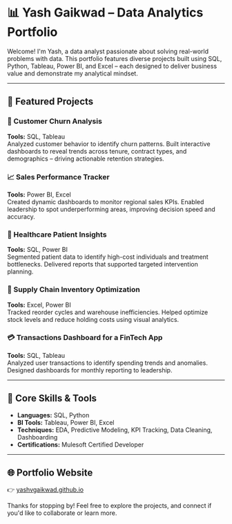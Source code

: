 # 📊 Yash Gaikwad – Data Analytics Portfolio

Welcome! I'm Yash, a data analyst passionate about solving real-world problems with data. 
This portfolio features diverse projects built using SQL, Python, Tableau, Power BI, and Excel – each designed to deliver business value and demonstrate my analytical mindset.

---

## 🚀 Featured Projects

### 🏢 Customer Churn Analysis
**Tools:** SQL, Tableau  
Analyzed customer behavior to identify churn patterns. Built interactive dashboards to reveal trends across tenure, contract types, and demographics – driving actionable retention strategies.

### 📈 Sales Performance Tracker
**Tools:** Power BI, Excel  
Created dynamic dashboards to monitor regional sales KPIs. Enabled leadership to spot underperforming areas, improving decision speed and accuracy.

### 🏥 Healthcare Patient Insights
**Tools:** SQL, Power BI  
Segmented patient data to identify high-cost individuals and treatment bottlenecks. Delivered reports that supported targeted intervention planning.

### 🚚 Supply Chain Inventory Optimization
**Tools:** Excel, Power BI  
Tracked reorder cycles and warehouse inefficiencies. Helped optimize stock levels and reduce holding costs using visual analytics.

### 💳 Transactions Dashboard for a FinTech App
**Tools:** SQL, Tableau  
Analyzed user transactions to identify spending trends and anomalies. Designed dashboards for monthly reporting to leadership.

---

## 🧠 Core Skills & Tools

- **Languages:** SQL, Python  
- **BI Tools:** Tableau, Power BI, Excel  
- **Techniques:** EDA, Predictive Modeling, KPI Tracking, Data Cleaning, Dashboarding  
- **Certifications:** Mulesoft Certified Developer

---

## 🌐 Portfolio Website  
👉 [yashvgaikwad.github.io](https://yashvgaikwad.github.io)

Thanks for stopping by! Feel free to explore the projects, and connect if you'd like to collaborate or learn more.
